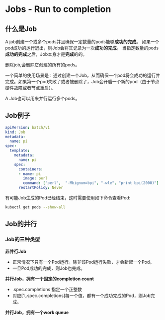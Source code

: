 # Jobs - Run to completion
## 什么是Job
A job创建一个或多个pods并且确保一定数量的pods能够**成功的完成**。
如果一个pod成功的运行退出，则Job会将其记录为一次**成功的完成**。
当指定数量的pods**成功的完成**之后，Job本身才是**完成**的的。

删除job,会删除它创建的所有的pods。

一个简单的使用场景是：通过创建一个Job，从而确保一个pod将会成功的运行并完成。如果第一个pod失败了或者被删除了，Job会开启一个新的pod（由于节点硬件故障或者节点重启）。

A Job也可以用来并行运行多个pods。

## Job例子

```yaml
apiVersion: batch/v1
kind: Job
metadata:
  name: pi
spec:
  template:
    metadata:
      name: pi
    spec:
      containers:
      - name: pi
        image: perl
        command: ["perl",  "-Mbignum=bpi", "-wle", "print bpi(2000)"]
      restartPolicy: Never
```

有可能Job生成的Pod已经结束，这时需要使用如下命令查看Pod:

``` sh
kubectl get pods --show-all
```

## Job的并行
### Job的三种类型
**非并行Job**

* 正常情况下只有一个Pod运行。除非该Pod运行失败，才会新起一个Pod。
* 一旦Pod成功的完成，则Job也完成。

**并行Job，拥有一个固定的completion count**

* .spec.completions 指定一个正整数
* 对应[1,.spec.completions]每一个值，都有一个成功完成的Pod，则Job完成。

**并行Job，拥有一个work queue**


